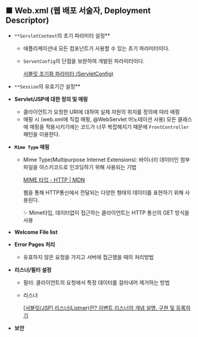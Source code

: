 ## ■  Web.xml (웹 배포 서술자, Deployment Descriptor)

- `**ServletContext`의 초기 파라미터 설정**
    - 애플리케이션내 모든 컴포넌트가 사용할 수 있는 초기 파라미터이다.
    - `ServetConfig`의 단점을 보완하여 개발된 파라미터이다.

      [서블릿 초기화 파라미터 (ServletConfig)](https://m.blog.naver.com/crazybnn/30099209553)


- `**Session`의 유효기간 설정**

- **Servlet/JSP에 대한 정의 및 매핑**
    - 클라이언트가 요청한 URI에 대하여 실제 자원의 위치를 정의에 따라 매핑
    - 매핑 시 (web.xml에 직접 매핑, @WebServlet 어노테이션 사용) 모든 클래스에 매핑을 적용시키기에는 코드가 너무 복잡해지기 때문에 `FrontController` 패턴을 이용한다.

- **`Mime Type` 매핑**
    - Mime Type(Multipurpose Internet Extensions): 바이너리 데이터인 첨부파일을 아스키코드로 인코딩하기 위해 사용되는 기법

      [MIME 타입 - HTTP | MDN](https://developer.mozilla.org/ko/docs/Web/HTTP/Basics_of_HTTP/MIME_types)

      웹을 통해 HTTP통신에서 전달되는 다양한 형태의 데이터를 표현하기 위해 사용된다.

        <aside>
        ✨ Mime타입, 데이터없이 접근하는 클라이언트는 HTTP 통신의 GET 방식을 사용

        </aside>

- **Welcome File list**
- **Error Pages 처리**
    - 유효하지 않은 요청을 가지고 서버에 접근했을 때의 처리방법
- **리스너/필터 설정**
    - 필터: 클라이언트의 요청에서 특정 데이터를 걸러내어 제거하는 방법
    - 리스너

      [[서블릿/JSP] 리스너(Listner)란? 이벤트 리스너의 개념 설명. 구현 및 등록하기](https://dololak.tistory.com/616)

- **보안**